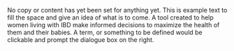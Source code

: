 No copy or content has yet been set for anything yet.
This is example text to fill the space and give an idea of what is to come.
A tool created to help women living with IBD make informed decisions to
maximize the health of them and their babies.
A term, or something to be defined would be clickable and prompt the
dialogue box on the right.
